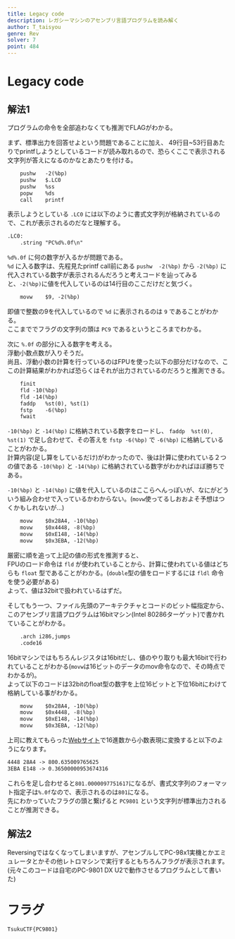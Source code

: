 ```yaml
---
title: Legacy code
description: レガシーマシンのアセンブリ言語プログラムを読み解く
author: T_taisyou
genre: Rev
solver: 7
point: 484
---
```


# Legacy code
## 解法1
プログラムの命令を全部追わなくても推測でFLAGがわかる。  

まず、標準出力を回答せよという問題であることに加え、
49行目~53行目あたりでprintfしようとしているコードが読み取れるので、恐らくここで表示される文字列が答えになるのかなとあたりを付ける。  

```txt
	pushw	-2(%bp)
	pushw	$.LC0
	pushw	%ss
	popw	%ds
	call	printf
```

表示しようとしている `.LC0` には以下のように書式文字列が格納されているので、これが表示されるのだなと理解する。  

```txt
.LC0:
	.string	"PC%d%.0f\n"
```

`%d%.0f` に何の数字が入るかが問題である。  
`%d` に入る数字は、先程見たprintf call前にある `pushw	-2(%bp)` から `-2(%bp)` に代入されている数字が表示されるんだろうと考えコードを辿ってみると、`-2(%bp)`に値を代入しているのは14行目のここだけだと気づく。  

```txt
	movw	$9,	-2(%bp)
```

即値で整数の9を代入しているので `%d` に表示されるのは `9` であることがわかる。  
ここまででフラグの文字列の頭は `PC9` であるというところまでわかる。  

次に `%.0f` の部分に入る数字を考える。  
浮動小数点数が入りそうだ。  
尚且、浮動小数の計算を行っているのはFPUを使った以下の部分だけなので、ここの計算結果がわかれば恐らくはそれが出力されているのだろうと推測できる。  

```txt
	finit
	fld	-10(%bp)
	fld	-14(%bp)
	faddp	%st(0), %st(1)
	fstp	-6(%bp)
	fwait
```

`-10(%bp)` と `-14(%bp)` に格納されている数字をロードし、
`faddp	%st(0), %st(1)` で足し合わせて、その答えを `fstp	-6(%bp)` で `-6(%bp)` に格納していることがわかる。  
計算内容(足し算をしているだけ)がわかったので、後は計算に使われている２つの値である `-10(%bp)` と `-14(%bp)` に格納されている数字がわかればほぼ勝ちである。  

`-10(%bp)` と `-14(%bp)` に値を代入しているのはここらへんっぽいが、なにがどういう組み合わせで入っているかわからない。(`movw`使ってるしおおよそ予想はつくかもしれないが...)

```txt
	movw	$0x28A4, -10(%bp)
	movw	$0x4448, -8(%bp)
	movw	$0xE148, -14(%bp)
	movw	$0x3EBA, -12(%bp)
```

厳密に順を追って上記の値の形式を推測すると、  
FPUのロード命令は `fld` が使われていることから、計算に使われている値はどちらも `float` 型であることがわかる。(`double`型の値をロードするには `fldl` 命令を使う必要がある)  
よって、値は32bitで扱われているはずだ。  

そしてもう一つ、ファイル先頭のアーキテクチャとコードのビット幅指定から、このアセンブリ言語プログラムは16bitマシン(Intel 80286ターゲット)で書かれていることがわかる。  

```txt
	.arch i286,jumps
	.code16
```

16bitマシンではもちろんレジスタは16bitだし、値のやり取りも最大16bitで行われていることがわかる(`movw`は16ビットのデータのmov命令なので、その時点でわかるが)。  
よって以下のコードは32bitのfloat型の数字を上位16ビットと下位16bitにわけて格納している事がわかる。  

```txt
	movw	$0x28A4, -10(%bp)
	movw	$0x4448, -8(%bp)
	movw	$0xE148, -14(%bp)
	movw	$0x3EBA, -12(%bp)
```

上司に教えてもらった[Webサイト](https://silight.hatenablog.jp/entry/2016/08/23/212820)で16進数から小数表現に変換すると以下のようになります。  

```txt
4448 28A4 -> 800.635009765625
3EBA E148 -> 0.36500000953674316
```

これらを足し合わせると`801.0000097751617`になるが、書式文字列のフォーマット指定子は`%.0f`なので、表示されるのは`801`になる。  
先にわかっていたフラグの頭と繋げると `PC9801` という文字列が標準出力されることが推測できる。  

## 解法2
Reversingではなくなってしまいますが、アセンブルしてPC-98x1実機とかエミュレータとかその他レトロマシンで実行するともちろんフラグが表示されます。(元々このコードは自宅のPC-9801 DX U2で動作させるプログラムとして書いた)  

# フラグ

```txt
TsukuCTF{PC9801}
```